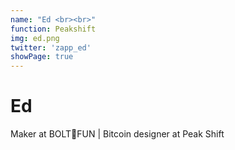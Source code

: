 ```yaml
---
name: "Ed <br><br>"
function: Peakshift
img: ed.png
twitter: 'zapp_ed'
showPage: true
---
```


# Ed
 
Maker at BOLT🔩FUN | Bitcoin designer at Peak Shift
<br><br>





